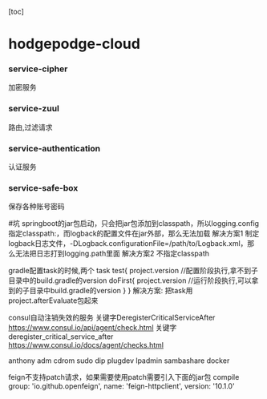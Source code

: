 [toc]

# hodgepodge-cloud

### service-cipher
加密服务

### service-zuul
路由,过滤请求

### service-authentication
认证服务

### service-safe-box
保存各种账号密码


#坑
springboot的jar包启动，只会把jar包添加到classpath，所以logging.config指定classpath:，而logback的配置文件在jar外部，那么无法加载
解决方案1 
制定logback日志文件，-DLogback.configurationFile=/path/to/Logback.xml，那么无法把日志打到logging.path里面
解决方案2 不指定classpath


gradle配置task的时候,两个
task test{
    project.version //配置阶段执行,拿不到子目录中的build.gradle的version
    doFirst{
    project.version //运行阶段执行,可以拿到的子目录中build.gradle的version
}
}
解决方案: 把task用project.afterEvaluate包起来

consul自动注销失效的服务
关键字DeregisterCriticalServiceAfter
https://www.consul.io/api/agent/check.html
关键字deregister_critical_service_after
https://www.consul.io/docs/agent/checks.html


anthony adm cdrom sudo dip plugdev lpadmin sambashare docker


feign不支持patch请求，如果需要使用patch需要引入下面的jar包
compile group: 'io.github.openfeign', name: 'feign-httpclient', version: '10.1.0'
